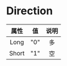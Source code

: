 # Direction

| 属性  |  值  | 说明 |
| :---: | :--: | :--: |
| Long  | "0"  |  多  |
| Short | "1"  |  空  |

